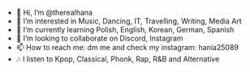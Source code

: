 - 👋 Hi, I’m @therealhana
- 👀 I’m interested in Music, Dancing, IT, Travelling, Writing, Media Art
- 🌱 I’m currently learning Polish, English, Korean, German, Spanish
- 💞️ I’m looking to collaborate on Discord, Instagram
- 📫 How to reach me: dm me and check my instagram: hania25089
- 🎶 I listen to Kpop, Classical, Phonk, Rap, R&B and Alternative

<!---
therealhana/therealhana is a ✨ special ✨ repository because its `README.md` (this file) appears on your GitHub profile.
You can click the Preview link to take a look at your changes.
--->
